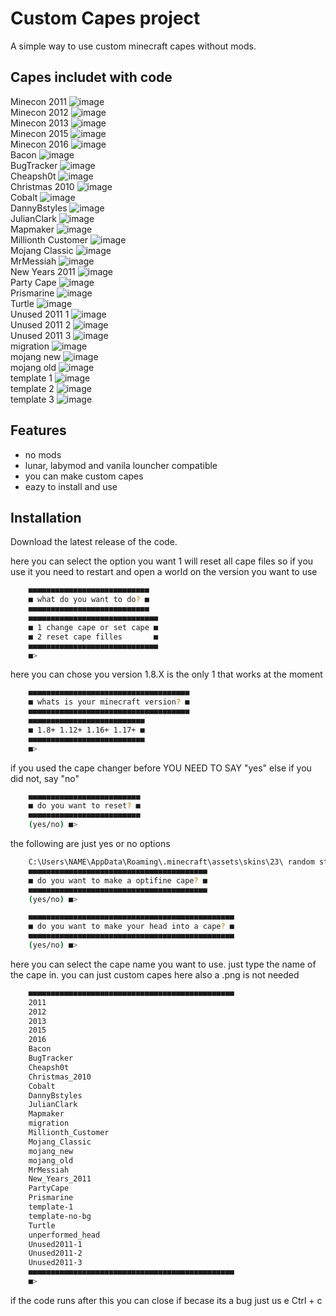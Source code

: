 
# Custom Capes project

A simple way to use custom minecraft capes without mods.





## Capes includet with code
Minecon 2011
![image](https://github.com/overnice-exe/custom-capes/blob/main/2011.png)<br/>
Minecon 2012
![image](https://github.com/overnice-exe/custom-capes/blob/main/2012.png)<br/>
Minecon 2013
![image](https://github.com/overnice-exe/custom-capes/blob/main/2013.png)<br/>
Minecon 2015
![image](https://github.com/overnice-exe/custom-capes/blob/main/2015.png)<br/>
Minecon 2016
![image](https://github.com/overnice-exe/custom-capes/blob/main/2016.png)<br/>
Bacon
![image](https://github.com/overnice-exe/custom-capes/blob/main/Bacon.png)<br/>
BugTracker
![image](https://github.com/overnice-exe/custom-capes/blob/main/BugTracker.png)<br/>
Cheapsh0t
![image](https://github.com/overnice-exe/custom-capes/blob/main/Cheapsh0t.png)<br/>
Christmas 2010
![image](https://github.com/overnice-exe/custom-capes/blob/main/Christmas_2010.png)<br/>
Cobalt
![image](https://github.com/overnice-exe/custom-capes/blob/main/Cobalt.png)<br/>
DannyBstyles
![image](https://github.com/overnice-exe/custom-capes/blob/main/DannyBstyles.png)<br/>
JulianClark
![image](https://github.com/overnice-exe/custom-capes/blob/main/JulianClark.png)<br/>
Mapmaker
![image](https://github.com/overnice-exe/custom-capes/blob/main/Mapmaker.png)<br/>
Millionth Customer
![image](https://github.com/overnice-exe/custom-capes/blob/main/Millionth_Customer.png)<br/>
Mojang Classic
![image](https://github.com/overnice-exe/custom-capes/blob/main/Mojang_Classic.png)<br/>
MrMessiah
![image](https://github.com/overnice-exe/custom-capes/blob/main/MrMessiah.png)<br/>
New Years 2011
![image](https://github.com/overnice-exe/custom-capes/blob/main/New_Years_2011.png)<br/>
Party Cape
![image](https://github.com/overnice-exe/custom-capes/blob/main/PartyCape.png)<br/>
Prismarine
![image](https://github.com/overnice-exe/custom-capes/blob/main/Prismarine.png)<br/>
Turtle
![image](https://github.com/overnice-exe/custom-capes/blob/main/Turtle.png)<br/>
Unused 2011 1
![image](https://github.com/overnice-exe/custom-capes/blob/main/Unused2011-1.png)<br/>
Unused 2011 2
![image](https://github.com/overnice-exe/custom-capes/blob/main/Unused2011-2.png)<br/>
Unused 2011 3
![image](https://github.com/overnice-exe/custom-capes/blob/main/Unused2011-3.png)<br/>
migration
![image](https://github.com/overnice-exe/custom-capes/blob/main/migration.png)<br/>
mojang new
![image](https://github.com/overnice-exe/custom-capes/blob/main/mojang_new.png)<br/>
mojang old
![image](https://github.com/overnice-exe/custom-capes/blob/main/mojang_old.png)<br/>
template 1
![image](https://github.com/overnice-exe/custom-capes/blob/main/template-1.png)<br/>
template 2
![image](https://github.com/overnice-exe/custom-capes/blob/main/template-no-bg.png)<br/>
template 3
![image](https://github.com/overnice-exe/custom-capes/blob/main/unperformed_head.png)<br/>











## Features

- no mods
- lunar, labymod and vanila louncher compatible
- you can make custom capes
- eazy to install and use


## Installation

Download the latest release of the code.


here you can select the option you want
1 will reset all cape files so if you use it you need to restart and open a world on the version you want to use
```bash
    ■■■■■■■■■■■■■■■■■■■■■■■■■■■
    ■ what do you want to do? ■
    ■■■■■■■■■■■■■■■■■■■■■■■■■■■
    ■■■■■■■■■■■■■■■■■■■■■■■■■■■■■
    ■ 1 change cape or set cape ■
    ■ 2 reset cape filles       ■
    ■■■■■■■■■■■■■■■■■■■■■■■■■■■■■
    ■>
```
here you can chose you version 1.8.X is the only 1 that works at the moment
```bash
    ■■■■■■■■■■■■■■■■■■■■■■■■■■■■■■■■■■■■
    ■ whats is your minecraft version? ■
    ■■■■■■■■■■■■■■■■■■■■■■■■■■■■■■■■■■■■
    ■■■■■■■■■■■■■■■■■■■■■■■■■■
    ■ 1.8+ 1.12+ 1.16+ 1.17+ ■
    ■■■■■■■■■■■■■■■■■■■■■■■■■■
    ■>
```
if you used the cape changer before YOU NEED TO SAY "yes" else if you did not, say "no"
```bash
    ■■■■■■■■■■■■■■■■■■■■■■■■■
    ■ do you want to reset? ■
    ■■■■■■■■■■■■■■■■■■■■■■■■■
    (yes/no) ■>
```
the following are just yes or no options
```bash
    C:\Users\NAME\AppData\Roaming\.minecraft\assets\skins\23\ random string to text
    ■■■■■■■■■■■■■■■■■■■■■■■■■■■■■■■■■■■■■■■■
    ■ do you want to make a optifine cape? ■
    ■■■■■■■■■■■■■■■■■■■■■■■■■■■■■■■■■■■■■■■■
    (yes/no) ■>
```

```bash
    ■■■■■■■■■■■■■■■■■■■■■■■■■■■■■■■■■■■■■■■■■■■■■■
    ■ do you want to make your head into a cape? ■
    ■■■■■■■■■■■■■■■■■■■■■■■■■■■■■■■■■■■■■■■■■■■■■■
    (yes/no) ■>
```
here you can select the cape name you want to use. just type the name of the cape in. you can just custom capes here also a .png is not needed
```bash
    ■■■■■■■■■■■■■■■■■■■■■■■■■■■■■■■■■■■■■■■■■■■■■■
    2011
    2012
    2013
    2015
    2016
    Bacon
    BugTracker
    Cheapsh0t
    Christmas_2010
    Cobalt
    DannyBstyles
    JulianClark
    Mapmaker
    migration
    Millionth_Customer
    Mojang_Classic
    mojang_new
    mojang_old
    MrMessiah
    New_Years_2011
    PartyCape
    Prismarine
    template-1
    template-no-bg
    Turtle
    unperformed_head
    Unused2011-1
    Unused2011-2
    Unused2011-3
    ■■■■■■■■■■■■■■■■■■■■■■■■■■■■■■■■■■■■■■■■■■■■■■
    ■>
```
if the code runs after this you can close if becase its a bug just us e Ctrl + c

    
